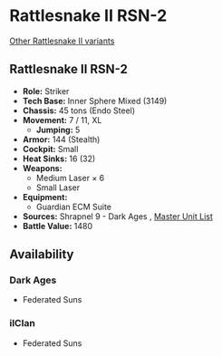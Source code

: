 # Rattlesnake II RSN-2 

[Other Rattlesnake II variants](../rattlesnake_ii.md) 

## Rattlesnake II RSN-2 

- **Role:** Striker 
- **Tech Base:** Inner Sphere Mixed (3149) 
- **Chassis:** 45 tons (Endo Steel) 
- **Movement:** 7 / 11, XL 
  - **Jumping:** 5 
- **Armor:** 144 (Stealth) 
- **Cockpit:** Small 
- **Heat Sinks:** 16 (32) 
- **Weapons:** 
  - Medium Laser × 6 
  - Small Laser 
- **Equipment:** 
  - Guardian ECM Suite 
- **Sources:** Shrapnel 9 - Dark Ages , [Master Unit List](http://masterunitlist.info/Unit/Details/9242) 
- **Battle Value:** 1480 

## Availability 

### Dark Ages 

- Federated Suns 

### ilClan 

- Federated Suns 

